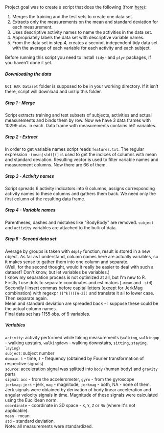 Project goal was to create a script that does the following (from [here](https://class.coursera.org/getdata-010/human_grading/view/courses/973497/assessments/3/submissions)):  
1. Merges the training and the test sets to create one data set.  
2. Extracts only the measurements on the mean and standard deviation for each measurement.  
3. Uses descriptive activity names to name the activities in the data set.  
4. Appropriately labels the data set with descriptive variable names.   
5. From the data set in step 4, creates a second, independent tidy data set with the average of each variable for each activity and each subject.  

Before running this script you need to install `tidyr` and `plyr` packages, if you haven't done it yet.  
##### Downloading the data
`UCI HAR Dataset` folder is supposed to be in your working directory. If it isn't there, script will download and unzip this folder.
##### Step 1 - Merge
Script extracts training and test subsets of subjects, activities and actual measurements and binds them by row. Now we have 3 data frames with 10299 obs. in each. Data frame with measurements contains 561 variables.  
##### Step 2 - Extract  
In order to get variable names script reads `features.txt`. The regular expression `-(mean|std)[(]` is used to get the indices of columns with mean and standard deviation. Resulting vector is used to filter variable names and measurement columns. Now there are 66 of them.  
##### Step 3 - Activity names  
Script spreads 6 activity indicators into 6 columns, assigns corresponding activity names to these columns and gathers them back. We need only the first column of the resulting data frame.  
##### Step 4 - Variable names
Parentheses, dashes and mistakes like "BodyBody" are removed. `subject` and `activity` variables are attached to the bulk of data.   
##### Step 5 - Second data set
Average by groups is taken with `ddply` function, result is stored in a new object. As far as I understand, column names here are actually variables, so it makes sense to gather them into one column and separate.   
(Well, for the second thought, would it really be easier to deal with such a dataset? Don't know, but let variables be variables.)   
I know my separation process is not optimized at all, but I'm new to R. Firstly I use dots to separate coordinates and estimators (`.mean` and `.std`). Secondly I insert commas before capital letters (except for JerkMag combination) with regexpr `([^k])([A-Z])` and translate it all to lower case. Then separate again.  
Mean and standard deviation are spreaded back - I suppose these could be the actual column names.  
Final data set has 1155 obs. of 9 variables.
##### Variables
`activity`: activity performed while taking measurements (`walking`, `walkingup` - walking upstairs, `walkingdown` - walking downstairs, `sitting`, `staying`, `laying`)  
`subject`: subject number  
`domain`: `t` - time, `f` - frequency (obtained by Fourier transformation of respective signals)     
`source`: acceleration signal was splitted into `body` (human body) and `gravity` parts   
`signal`: `acc` - from the accelerometer, `gyro` - from the gyroscope  
`jerkmag`: `jerk` - jerk, `mag` - magnitude, `jerkmag` - both, NA - none of them.   
Jerk signals were obtained by derivation of body linear acceleration and angular velocity signals in time. Magnitude of these  signals were calculated using the Euclidean norm.  
`coordinate` - coordinate in 3D space - `X`, `Y`, `Z` or `NA` (where it's not applicable).  
`mean` - mean.  
`std` - standard deviation.  
Note: all measurements were standardized.  